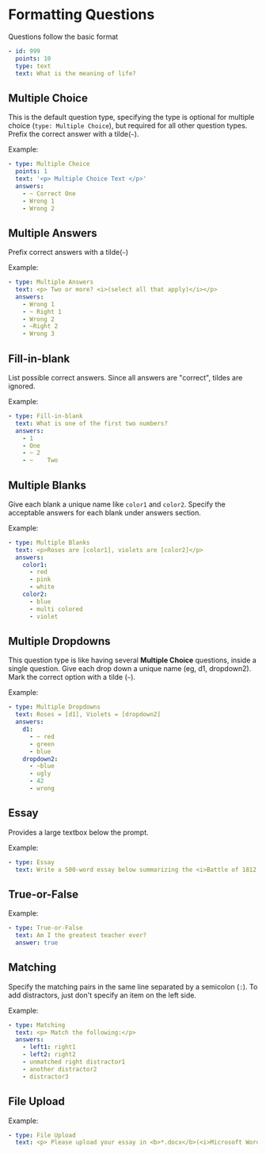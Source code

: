 Formatting Questions
=====================================

Questions follow the basic format
```yaml
- id: 999
  points: 10
  type: text
  text: What is the meaning of life?
```

Multiple Choice
----------------------
This is the default question type, specifying the type is optional for multiple choice (`type: Multiple Choice`), but required for all other question types.
Prefix the correct answer with a tilde(`~`).

Example:
```yaml
- type: Multiple Choice
  points: 1
  text: '<p> Multiple Choice Text </p>'
  answers:
    - ~ Correct One
    - Wrong 1
    - Wrong 2
```


Multiple Answers
------------------------------
Prefix correct answers with a tilde(`~`)

Example:
```yaml
- type: Multiple Answers
  text: <p> Two or more? <i>(select all that apply)</i></p>
  answers:
    - Wrong 1
    - ~ Right 1
    - Wrong 2
    - ~Right 2
    - Wrong 3
```

Fill-in-blank
------------------------------
List possible correct answers. Since all answers are "correct", tildes are ignored.

Example:
```yaml
- type: Fill-in-blank
  text: What is one of the first two numbers?
  answers:
    - 1
    - One
    - ~ 2
    - ~    Two
```

Multiple Blanks
------------------------------
Give each blank a unique name like `color1` and `color2`. Specify the acceptable answers for each blank under answers section.

Example:
```yaml
- type: Multiple Blanks
  text: <p>Roses are [color1], violets are [color2]</p>
  answers:
    color1:
      - red
      - pink
      - white
    color2:
      - blue
      - multi colored
      - violet
```


Multiple Dropdowns
------------------------------
This question type is like having several **Multiple Choice** questions, inside a single question. Give each drop down a unique name (eg, d1, dropdown2). Mark the correct option with a tilde (`~`).

Example:

```yaml
- type: Multiple Dropdowns
  text: Roses = [d1], Violets = [dropdown2]
  answers:
    d1:
      - ~ red
      - green
      - blue
    dropdown2:
      - ~blue
      - ugly
      - 42
      - wrong
```

Essay
------------------------------
Provides a large textbox below the prompt.

Example:
```yaml
- type: Essay
  text: Write a 500-word essay below summarizing the <i>Battle of 1812.</i>
```

True-or-False
------------------------------

Example:

```yaml
- type: True-or-False
  text: Am I the greatest teacher ever?
  answer: true
```


Matching
------------------------------
Specify the matching pairs in the same line separated by a semicolon (`:`). To add distractors, just don't specify an item on the left side.

Example:

```yaml
- type: Matching
  text: <p> Match the following:</p>
  answers:
    - left1: right1
    - left2: right2
    - unmatched right distractor1
    - another distractor2
    - distractor3
```

File Upload
------------------------------

Example:

```yaml
- type: File Upload
  text: <p> Please upload your essay in <b>*.docx</b>(<i>Microsoft Word</i>) format </p>
```
